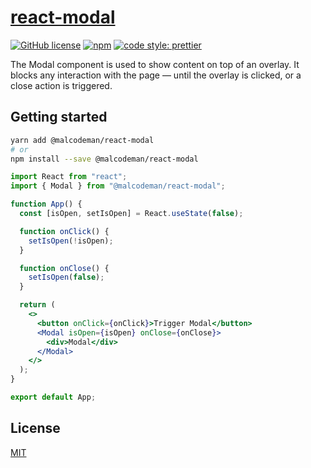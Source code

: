# [react-modal](http://react-modal-storybook.surge.sh)

[![GitHub license](https://img.shields.io/badge/license-MIT-blue.svg)](https://github.com/malcodeman/react-modal/blob/master/LICENSE)
[![npm](https://img.shields.io/npm/v/@malcodeman/react-modal)](https://www.npmjs.com/package/@malcodeman/react-modal)
[![code style: prettier](https://img.shields.io/badge/code_style-prettier-ff69b4.svg)](https://github.com/prettier/prettier)

The Modal component is used to show content on top of an overlay. It blocks any interaction with the page — until the overlay is clicked, or a close action is triggered.

## Getting started

```sh
yarn add @malcodeman/react-modal
# or
npm install --save @malcodeman/react-modal
```

```jsx
import React from "react";
import { Modal } from "@malcodeman/react-modal";

function App() {
  const [isOpen, setIsOpen] = React.useState(false);

  function onClick() {
    setIsOpen(!isOpen);
  }

  function onClose() {
    setIsOpen(false);
  }

  return (
    <>
      <button onClick={onClick}>Trigger Modal</button>
      <Modal isOpen={isOpen} onClose={onClose}>
        <div>Modal</div>
      </Modal>
    </>
  );
}

export default App;
```

## License

[MIT](./LICENSE)
